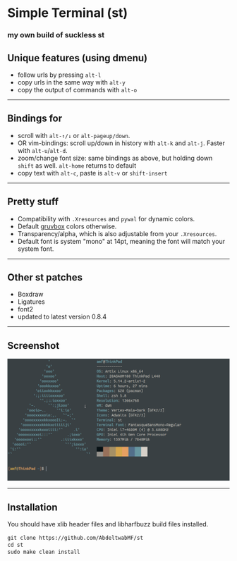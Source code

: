 # Simple Terminal (st)

### my own build of suckless st

## Unique features (using dmenu)
- follow urls by pressing `alt-l`
- copy urls in the same way with `alt-y`
- copy the output of commands with `alt-o`

---

## Bindings for
- scroll with `alt-↑/↓` or `alt-pageup/down`.
- OR vim-bindings: scroll up/down in history with `alt-k` and `alt-j`. Faster with `alt-u`/`alt-d`.
- zoom/change font size: same bindings as above, but holding down `shift` as well. `alt-home` returns to default
- copy text with `alt-c`, paste is `alt-v` or `shift-insert`

---

## Pretty stuff
- Compatibility with `.Xresources` and `pywal` for dynamic colors.
- Default [gruvbox](https://github.com/morhetz/gruvbox) colors otherwise.
- Transparency/alpha, which is also adjustable from your `.Xresources`.
- Default font is system "mono" at 14pt, meaning the font will match your system font.

---

## Other st patches
- Boxdraw
- Ligatures
- font2
- updated to latest version 0.8.4

---

## Screenshot
   ![st](./st.png)

---

## Installation
You should have xlib header files and libharfbuzz build files installed.
```
git clone https://github.com/AbdeltwabMF/st
cd st
sudo make clean install
```
